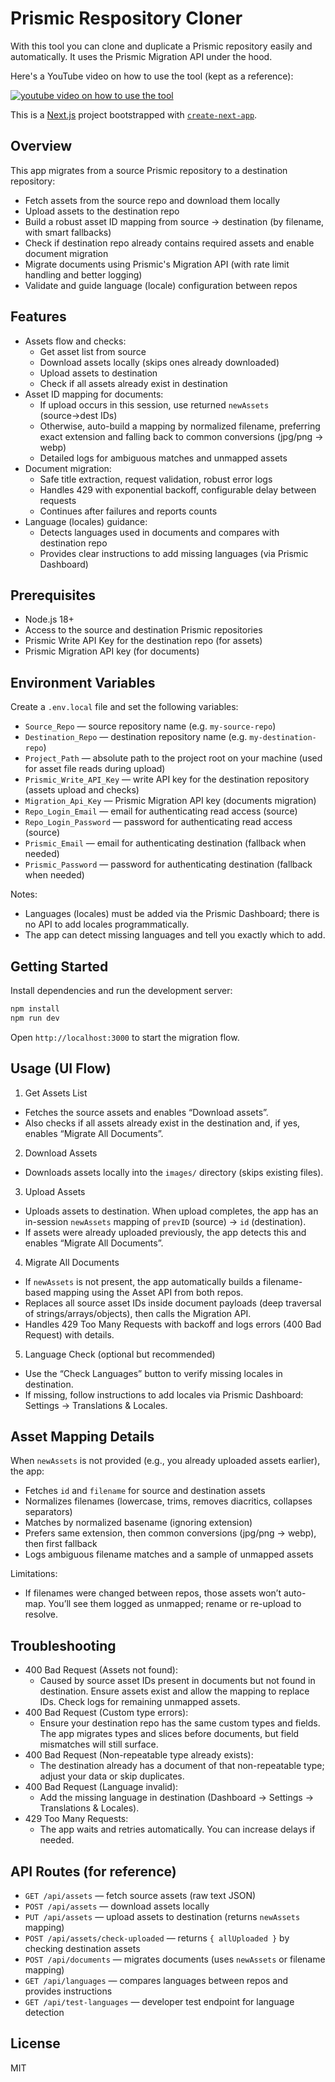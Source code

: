 # Prismic Respository Cloner

With this tool you can clone and duplicate a Prismic repository easily and automatically. It uses the Prismic Migration API under the hood.

Here's a YouTube video on how to use the tool (kept as a reference):

[![youtube video on how to use the tool](https://img.youtube.com/vi/MXtQtTnjM6I/0.jpg)](https://www.youtube.com/watch?v=MXtQtTnjM6I)

This is a [Next.js](https://nextjs.org/) project bootstrapped with [`create-next-app`](https://github.com/vercel/next.js/tree/canary/packages/create-next-app).

## Overview

This app migrates from a source Prismic repository to a destination repository:

- Fetch assets from the source repo and download them locally
- Upload assets to the destination repo
- Build a robust asset ID mapping from source → destination (by filename, with smart fallbacks)
- Check if destination repo already contains required assets and enable document migration
- Migrate documents using Prismic's Migration API (with rate limit handling and better logging)
- Validate and guide language (locale) configuration between repos

## Features

- Assets flow and checks:
  - Get asset list from source
  - Download assets locally (skips ones already downloaded)
  - Upload assets to destination
  - Check if all assets already exist in destination
- Asset ID mapping for documents:
  - If upload occurs in this session, use returned `newAssets` (source→dest IDs)
  - Otherwise, auto-build a mapping by normalized filename, preferring exact extension and falling back to common conversions (jpg/png → webp)
  - Detailed logs for ambiguous matches and unmapped assets
- Document migration:
  - Safe title extraction, request validation, robust error logs
  - Handles 429 with exponential backoff, configurable delay between requests
  - Continues after failures and reports counts
- Language (locales) guidance:
  - Detects languages used in documents and compares with destination repo
  - Provides clear instructions to add missing languages (via Prismic Dashboard)

## Prerequisites

- Node.js 18+
- Access to the source and destination Prismic repositories
- Prismic Write API Key for the destination repo (for assets)
- Prismic Migration API key (for documents)

## Environment Variables

Create a `.env.local` file and set the following variables:

- `Source_Repo` — source repository name (e.g. `my-source-repo`)
- `Destination_Repo` — destination repository name (e.g. `my-destination-repo`)
- `Project_Path` — absolute path to the project root on your machine (used for asset file reads during upload)
- `Prismic_Write_API_Key` — write API key for the destination repository (assets upload and checks)
- `Migration_Api_Key` — Prismic Migration API key (documents migration)
- `Repo_Login_Email` — email for authenticating read access (source)
- `Repo_Login_Password` — password for authenticating read access (source)
- `Prismic_Email` — email for authenticating destination (fallback when needed)
- `Prismic_Password` — password for authenticating destination (fallback when needed)

Notes:

- Languages (locales) must be added via the Prismic Dashboard; there is no API to add locales programmatically.
- The app can detect missing languages and tell you exactly which to add.

## Getting Started

Install dependencies and run the development server:

```bash
npm install
npm run dev
```

Open `http://localhost:3000` to start the migration flow.

## Usage (UI Flow)

1. Get Assets List

- Fetches the source assets and enables “Download assets”.
- Also checks if all assets already exist in the destination and, if yes, enables “Migrate All Documents”.

2. Download Assets

- Downloads assets locally into the `images/` directory (skips existing files).

3. Upload Assets

- Uploads assets to destination. When upload completes, the app has an in-session `newAssets` mapping of `prevID` (source) → `id` (destination).
- If assets were already uploaded previously, the app detects this and enables “Migrate All Documents”.

4. Migrate All Documents

- If `newAssets` is not present, the app automatically builds a filename-based mapping using the Asset API from both repos.
- Replaces all source asset IDs inside document payloads (deep traversal of strings/arrays/objects), then calls the Migration API.
- Handles 429 Too Many Requests with backoff and logs errors (400 Bad Request) with details.

5. Language Check (optional but recommended)

- Use the “Check Languages” button to verify missing locales in destination.
- If missing, follow instructions to add locales via Prismic Dashboard: Settings → Translations & Locales.

## Asset Mapping Details

When `newAssets` is not provided (e.g., you already uploaded assets earlier), the app:

- Fetches `id` and `filename` for source and destination assets
- Normalizes filenames (lowercase, trims, removes diacritics, collapses separators)
- Matches by normalized basename (ignoring extension)
- Prefers same extension, then common conversions (jpg/png → webp), then first fallback
- Logs ambiguous filename matches and a sample of unmapped assets

Limitations:

- If filenames were changed between repos, those assets won’t auto-map. You’ll see them logged as unmapped; rename or re-upload to resolve.

## Troubleshooting

- 400 Bad Request (Assets not found):
  - Caused by source asset IDs present in documents but not found in destination. Ensure assets exist and allow the mapping to replace IDs. Check logs for remaining unmapped assets.
- 400 Bad Request (Custom type errors):
  - Ensure your destination repo has the same custom types and fields. The app migrates types and slices before documents, but field mismatches will still surface.
- 400 Bad Request (Non-repeatable type already exists):
  - The destination already has a document of that non-repeatable type; adjust your data or skip duplicates.
- 400 Bad Request (Language invalid):
  - Add the missing language in destination (Dashboard → Settings → Translations & Locales).
- 429 Too Many Requests:
  - The app waits and retries automatically. You can increase delays if needed.

## API Routes (for reference)

- `GET /api/assets` — fetch source assets (raw text JSON)
- `POST /api/assets` — download assets locally
- `PUT /api/assets` — upload assets to destination (returns `newAssets` mapping)
- `POST /api/assets/check-uploaded` — returns `{ allUploaded }` by checking destination assets
- `POST /api/documents` — migrates documents (uses `newAssets` or filename mapping)
- `GET /api/languages` — compares languages between repos and provides instructions
- `GET /api/test-languages` — developer test endpoint for language detection

## License

MIT
